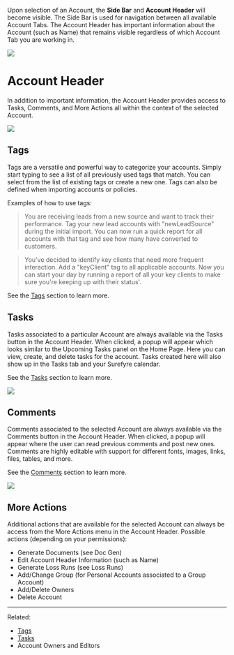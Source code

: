 Upon selection of an Account, the **Side Bar** and **Account Header** will become visible. The Side Bar is used for navigation between all available Account Tabs. The Account Header has important information about the Account (such as Name) that remains visible regardless of which Account Tab you are working in.

![](https://user-images.githubusercontent.com/31252743/32828168-37358fee-c9a3-11e7-873f-ba03fed7ff5e.png)

# Account Header
In addition to important information, the Account Header provides access to Tasks, Comments, and More Actions all within the context of the selected Account.

![](https://user-images.githubusercontent.com/31252743/32995979-58fb9808-cd31-11e7-8e53-c68d3d960927.png)

## Tags
Tags are a versatile and powerful way to categorize your accounts. Simply start typing to see a list of all previously used tags that match. You can select from the list of existing tags or create a new one. Tags can also be defined when importing accounts or policies.

Examples of how to use tags:
> You are receiving leads from a new source and want to track their performance. Tag your new lead accounts with "newLeadSource" during the initial import. You can now run a quick report for all accounts with that tag and see how many have converted to customers.

> You've decided to identify key clients that need more frequent interaction. Add a "keyClient" tag to all applicable accounts. Now you can start your day by running a report of all your key clients to make sure you're keeping up with their status'. 

See the [Tags](https://github.com/surefyresystems/Surefyre-Systems/wiki/Tags) section to learn more.

## Tasks
Tasks associated to a particular Account are always available via the Tasks button in the Account Header. When clicked, a popup will appear which looks similar to the Upcoming Tasks panel on the Home Page. Here you can view, create, and delete tasks for the account. Tasks created here will also show up in the Tasks tab and your Surefyre calendar.  

See the [Tasks](https://github.com/surefyresystems/Surefyre-Systems/wiki/Tasks) section to learn more.

![](https://user-images.githubusercontent.com/31252743/35487335-389675b2-042f-11e8-816b-d230c0cefc5a.png)  

## Comments
Comments associated to the selected Account are always available via the Comments button in the Account Header. When clicked, a popup will appear where the user can read previous comments and post new ones. Comments are highly editable with support for different fonts, images, links, files, tables, and more.

See the [Comments](https://github.com/surefyresystems/Surefyre-Systems/wiki/Comments) section to learn more.  

![](https://user-images.githubusercontent.com/31252743/35487336-38aa528a-042f-11e8-84df-d4068294dbc8.png)  

## More Actions
Additional actions that are available for the selected Account can always be access from the More Actions menu in the Account Header. Possible actions (depending on your permissions):
* Generate Documents (see Doc Gen)
* Edit Account Header Information (such as Name)
* Generate Loss Runs (see Loss Runs)
* Add/Change Group (for Personal Accounts associated to a Group Account)
* Add/Delete Owners
* Delete Account 

***

Related:
* [Tags](https://github.com/surefyresystems/Surefyre-Systems/wiki/Tags)
* [Tasks](https://github.com/surefyresystems/Surefyre-Systems/wiki/Tasks)
* Account Owners and Editors